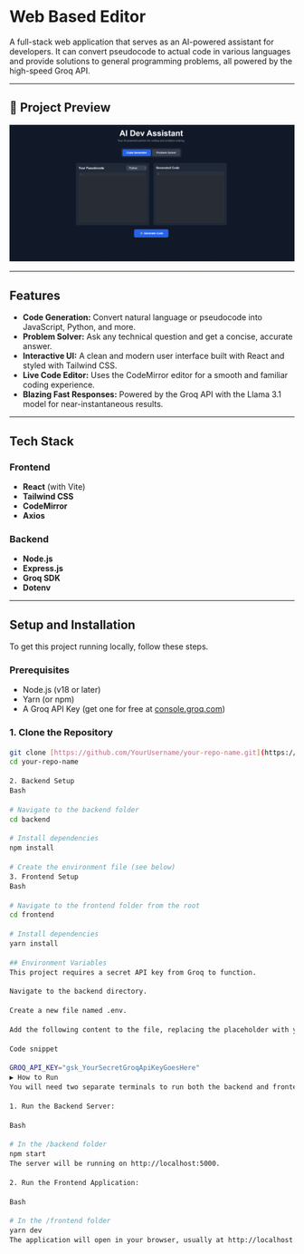 # Web Based Editor

A full-stack web application that serves as an AI-powered assistant for developers. It can convert pseudocode to actual code in various languages and provide solutions to general programming problems, all powered by the high-speed Groq API.

---


## 🚀 Project Preview

![Web Based Editor Screenshot](./assets/ss.png)

---

## Features

* **Code Generation:** Convert natural language or pseudocode into JavaScript, Python, and more.
* **Problem Solver:** Ask any technical question and get a concise, accurate answer.
* **Interactive UI:** A clean and modern user interface built with React and styled with Tailwind CSS.
* **Live Code Editor:** Uses the CodeMirror editor for a smooth and familiar coding experience.
* **Blazing Fast Responses:** Powered by the Groq API with the Llama 3.1 model for near-instantaneous results.

---

## Tech Stack

### Frontend
* **React** (with Vite)
* **Tailwind CSS**
* **CodeMirror**
* **Axios**

### Backend
* **Node.js**
* **Express.js**
* **Groq SDK**
* **Dotenv**

---

## Setup and Installation

To get this project running locally, follow these steps.

### Prerequisites
* Node.js (v18 or later)
* Yarn (or npm)
* A Groq API Key (get one for free at [console.groq.com](https://console.groq.com/))

### 1. Clone the Repository
```bash
git clone [https://github.com/YourUsername/your-repo-name.git](https://github.com/YourUsername/your-repo-name.git)
cd your-repo-name

2. Backend Setup
Bash

# Navigate to the backend folder
cd backend

# Install dependencies
npm install

# Create the environment file (see below)
3. Frontend Setup
Bash

# Navigate to the frontend folder from the root
cd frontend

# Install dependencies
yarn install

## Environment Variables
This project requires a secret API key from Groq to function.

Navigate to the backend directory.

Create a new file named .env.

Add the following content to the file, replacing the placeholder with your actual key:

Code snippet

GROQ_API_KEY="gsk_YourSecretGroqApiKeyGoesHere"
▶️ How to Run
You will need two separate terminals to run both the backend and frontend servers.

1. Run the Backend Server:

Bash

# In the /backend folder
npm start
The server will be running on http://localhost:5000.

2. Run the Frontend Application:

Bash

# In the /frontend folder
yarn dev
The application will open in your browser, usually at http://localhost:5173.